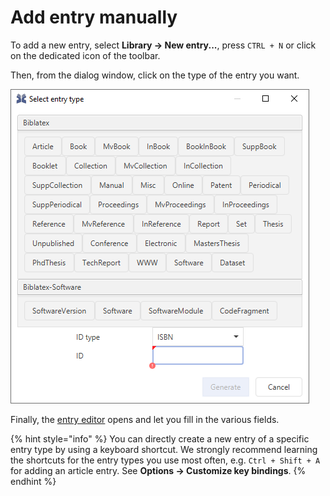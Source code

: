# Add entry manually

To add a new entry, select **Library → New entry...**, press `CTRL + N​` or click on the dedicated icon of the toolbar.

Then, from the dialog window, click on the type of the entry you want.

![Screenshot of new entry dialog](../.gitbook/assets/entrytype-dialog%20%282%29%20%283%29%20%283%29%20%283%29%20%283%29%20%281%29.png)

Finally, the [entry editor](../advanced/entryeditor/) opens and let you fill in the various fields.

{% hint style="info" %}
You can directly create a new entry of a specific entry type by using a keyboard shortcut. We strongly recommend learning the shortcuts for the entry types you use most often, e.g. `Ctrl + Shift + A` for adding an article entry.​ See **Options → Customize key bindings**.
{% endhint %}

